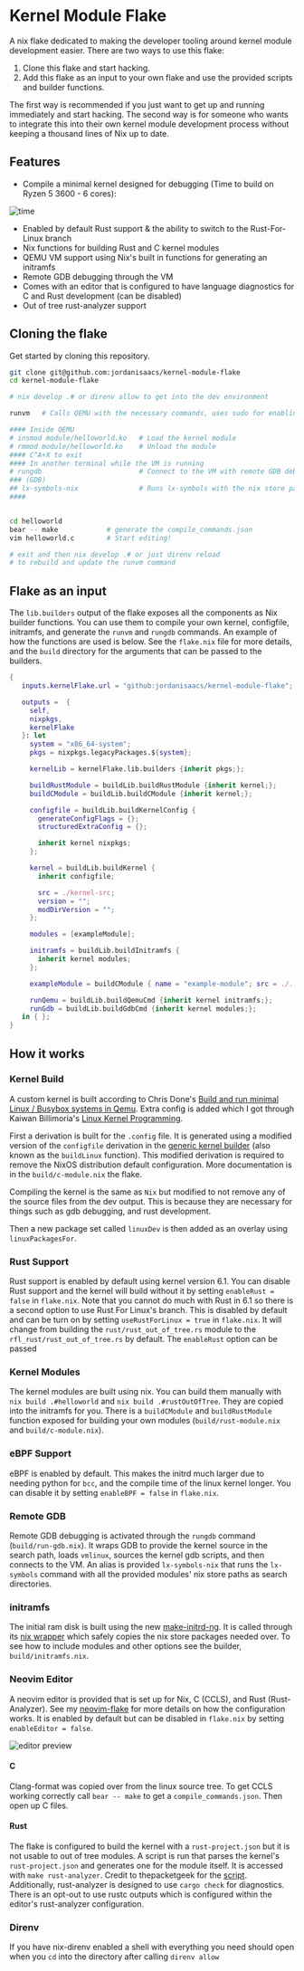 # Kernel Module Flake

A nix flake dedicated to making the developer tooling around kernel module development easier. There are two ways to use this flake:

1. Clone this flake and start hacking.
2. Add this flake as an input to your own flake and use the provided scripts and builder functions.

The first way is recommended if you just want to get up and running immediately and start hacking. The second way is for someone who wants to integrate this into their own kernel module development process without keeping a thousand lines of Nix up to date.

## Features

* Compile a minimal kernel designed for debugging (Time to build on Ryzen 5 3600 - 6 cores):

![time](https://user-images.githubusercontent.com/19742638/201808063-3315027f-44c6-4bd7-bf48-a835b1ffe096.png)

* Enabled by default Rust support & the ability to switch to the Rust-For-Linux branch
* Nix functions for building Rust and C kernel modules
* QEMU VM support using Nix's built in functions for generating an initramfs
* Remote GDB debugging through the VM
* Comes with an editor that is configured to have language diagnostics for C and Rust development (can be disabled)
* Out of tree rust-analyzer support

## Cloning the flake

Get started by cloning this repository.

```bash
git clone git@github.com:jordanisaacs/kernel-module-flake
cd kernel-module-flake

# nix develop .# or direnv allow to get into the dev environment

runvm   # Calls QEMU with the necessary commands, uses sudo for enabling kvm

#### Inside QEMU
# insmod module/helloworld.ko   # Load the kernel module
# rmmod module/helloworld.ko    # Unload the module
#### C^A+X to exit
#### In another terminal while the VM is running
# rungdb                        # Connect to the VM with remote GDB debugging
### (GDB)
## lx-symbols-nix               # Runs lx-symbols with the nix store paths of the modules
####


cd helloworld
bear -- make            # generate the compile_commands.json
vim helloworld.c        # Start editing!

# exit and then nix develop .# or just direnv reload
# to rebuild and update the runvm command
```

## Flake as an input

The `lib.builders` output of the flake exposes all the components as Nix builder functions. You can use them to compile your own kernel, configfile, initramfs, and generate the `runvm` and `rungdb` commands. An example of how the functions are used is below. See the `flake.nix` file for more details, and the `build` directory for the arguments that can be passed to the builders.

```nix
{
   inputs.kernelFlake.url = "github:jordanisaacs/kernel-module-flake";

   outputs =  {
     self,
     nixpkgs,
     kernelFlake
   }: let
     system = "x86_64-system";
     pkgs = nixpkgs.legacyPackages.${system};

     kernelLib = kernelFlake.lib.builders {inherit pkgs;};

     buildRustModule = buildLib.buildRustModule {inherit kernel;};
     buildCModule = buildLib.buildCModule {inherit kernel;};

     configfile = buildLib.buildKernelConfig {
       generateConfigFlags = {};
       structuredExtraConfig = {};

       inherit kernel nixpkgs;
     };

     kernel = buildLib.buildKernel {
       inherit configfile;

       src = ./kernel-src;
       version = "";
       modDirVersion = "";
     };

     modules = [exampleModule];

     initramfs = buildLib.buildInitramfs {
       inherit kernel modules;
     };

     exampleModule = buildCModule { name = "example-module"; src = ./.; };

     runQemu = buildLib.buildQemuCmd {inherit kernel initramfs;};
     runGdb = buildLib.buildGdbCmd {inherit kernel modules;};
   in { };
}
```

## How it works

### Kernel Build

A custom kernel is built according to Chris Done's [Build and run minimal Linux / Busybox systems in Qemu](https://gist.github.com/chrisdone/02e165a0004be33734ac2334f215380e). Extra config is added which I got through Kaiwan Billimoria's [Linux Kernel Programming](https://www.packtpub.com/product/linux-kernel-programming/9781789953435).

First a derivation is built for the `.config` file.  It is generated using a modified version of the `configfile` derivation in the [generic kernel builder](https://github.com/NixOS/nixpkgs/blob/nixos-unstable/pkgs/os-specific/linux/kernel/generic.nix) (also known as the `buildLinux` function). This modified derivation is required to remove the NixOS distribution default configuration. More documentation is in the `build/c-module.nix` the flake.

Compiling the kernel is the same as `Nix` but modified to not remove any of the source files from the dev output. This is because they are necessary for things such as gdb debugging, and rust development.

Then a new package set called `linuxDev` is then added as an overlay using `linuxPackagesFor`.

### Rust Support

Rust support is enabled by default using kernel version 6.1. You can disable Rust support and the kernel will build without it by setting `enableRust = false` in `flake.nix`. Note that you cannot do much with Rust in 6.1 so there is a second option to use Rust For Linux's branch. This is disabled by default and can be turn on by setting `useRustForLinux = true` in `flake.nix`. It will change from building the `rust/rust_out_of_tree.rs` module to the `rfl_rust/rust_out_of_tree.rs` by default. The `enableRust` option can be passed 

### Kernel Modules

The kernel modules are built using nix. You can build them manually with `nix build .#helloworld` and `nix build .#rustOutOfTree`. They are copied into the initramfs for you. There is a `buildCModule` and `buildRustModule` function exposed for building your own modules (`build/rust-module.nix` and `build/c-module.nix`).

### eBPF Support

eBPF is enabled by default. This makes the initrd much larger due to needing python for `bcc`, and the compile time of the linux kernel longer. You can disable it by setting `enableBPF = false` in `flake.nix`.

### Remote GDB

Remote GDB debugging is activated through the `rungdb` command (`build/run-gdb.nix`). It wraps GDB to provide the kernel source in the search path, loads `vmlinux`, sources the kernel gdb scripts, and then connects to the VM. An alias is provided `lx-symbols-nix` that runs the `lx-symbols` command with all the provided modules' nix store paths as search directories.

### initramfs

The initial ram disk is built using the new [make-initrd-ng](https://github.com/NixOS/nixpkgs/tree/master/pkgs/build-support/kernel/make-initrd-ng). It is called through its [nix wrapper](https://github.com/NixOS/nixpkgs/blob/master/pkgs/build-support/kernel/make-initrd-ng.nix) which safely copies the nix store packages needed over. To see how to include modules and other options see the builder, `build/initramfs.nix`.

### Neovim Editor

A neovim editor is provided that is set up for Nix, C (CCLS), and Rust (Rust-Analyzer). See my [neovim-flake](https://github.com/jordanisaacs/neovim-flake) for more details on how the configuration works. It is enabled by default but can be disabled in `flake.nix` by setting `enableEditor = false`.

![editor preview](https://user-images.githubusercontent.com/19742638/201808644-68674027-277e-4d61-9ebe-e2197b570730.png)

#### C

Clang-format was copied over from the linux source tree. To get CCLS working correctly call `bear -- make` to get a `compile_commands.json`. Then open up C files.

#### Rust

The flake is configured to build the kernel with a `rust-project.json` but it is not usable to out of tree modules. A script is run that parses the kernel's `rust-project.json` and generates one for the module itself. It is accessed with `make rust-analyzer`. Credit to thepacketgeek for the [script](https://github.com/Rust-for-Linux/rust-out-of-tree-module/pull/2). Additionally, rust-analyzer is designed to use `cargo check` for diagnostics. There is an opt-out to use rustc outputs which is configured within the editor's rust-analyzer configuration.

### Direnv

If you have nix-direnv enabled a shell with everything you need should open when you `cd` into the directory after calling `direnv allow`
